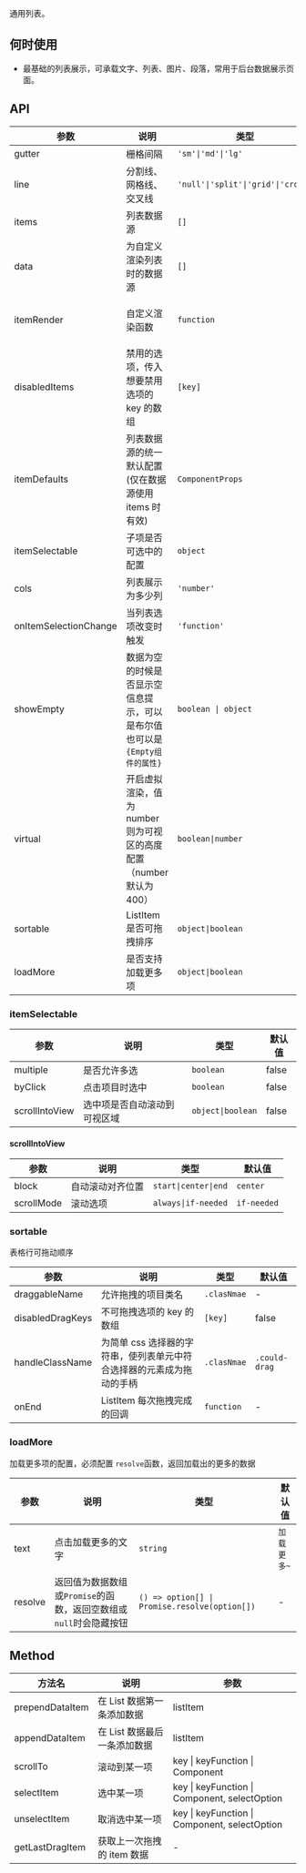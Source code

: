 通用列表。

## 何时使用

- 最基础的列表展示，可承载文字、列表、图片、段落，常用于后台数据展示页面。

## API

| 参数 | 说明 | 类型 | 默认值 |
| --- | --- | --- | --- |
| gutter | 栅格间隔 | `'sm'\|'md'\|'lg'` | - |
| line | 分割线、网格线、交叉线 | `'null'\|'split'\|'grid'\|'cross'` | null |
| items | 列表数据源 | `[]` | - |
| data | 为自定义渲染列表时的数据源 | `[]` | - |
| itemRender | 自定义渲染函数 | `function` | ({itemData}) => ({children: itemData}) |
| disabledItems | 禁用的选项，传入想要禁用选项的 key 的数组 | `[key]` | - |
| itemDefaults | 列表数据源的统一默认配置(仅在数据源使用 items 时有效) | `ComponentProps` | - |
| itemSelectable | 子项是否可选中的配置 | `object` | - |
| cols | 列表展示为多少列 | `'number'` | - |
| onItemSelectionChange | 当列表选项改变时触发 | `'function'` | - |
| showEmpty | 数据为空的时候是否显示空信息提示，可以是布尔值也可以是`{Empty组件的属性}` | `boolean \| object` | `false` |
| virtual | 开启虚拟渲染，值为 number 则为可视区的高度配置（number 默认为 400） | `boolean\|number` | false |
| sortable | ListItem 是否可拖拽排序 | `object\|boolean` | false |
| loadMore | 是否支持加载更多项 | `object\|boolean` | false |

### itemSelectable

| 参数           | 说明                         | 类型              | 默认值 |
| -------------- | ---------------------------- | ----------------- | ------ |
| multiple       | 是否允许多选                 | `boolean`         | false  |
| byClick        | 点击项目时选中               | `boolean`         | false  |
| scrollIntoView | 选中项是否自动滚动到可视区域 | `object\|boolean` | false  |

#### scrollIntoView

| 参数       | 说明             | 类型                 | 默认值      |
| ---------- | ---------------- | -------------------- | ----------- |
| block      | 自动滚动对齐位置 | `start\|center\|end` | `center`    |
| scrollMode | 滚动选项         | `always\|if-needed`  | `if-needed` |

### sortable

表格行可拖动顺序

| 参数 | 说明 | 类型 | 默认值 |
| --- | --- | --- | --- |
| draggableName | 允许拖拽的项目类名 | `.clasNmae` | - |
| disabledDragKeys | 不可拖拽选项的 key 的数组 | `[key]` | false |
| handleClassName | 为简单 css 选择器的字符串，使列表单元中符合选择器的元素成为拖动的手柄 | `.clasNmae` | `.could-drag` |
| onEnd | ListItem 每次拖拽完成的回调 | `function` | - |

### loadMore

加载更多项的配置，必须配置 `resolve`函数，返回加载出的更多的数据

| 参数 | 说明 | 类型 | 默认值 |
| --- | --- | --- | --- |
| text | 点击加载更多的文字 | `string` | `加载更多~` |
| resolve | 返回值为数据数组或`Promise`的函数，返回空数组或`null`时会隐藏按钮 | `() => option[] \| Promise.resolve(option[])` | - |

## Method

| 方法名          | 说明                         | 参数                                          |
| --------------- | ---------------------------- | --------------------------------------------- |
| prependDataItem | 在 List 数据第一条添加数据   | listItem                                      |
| appendDataItem  | 在 List 数据最后一条添加数据 | listItem                                      |
| scrollTo        | 滚动到某一项                 | key \| keyFunction \| Component               |
| selectItem      | 选中某一项                   | key \| keyFunction \| Component, selectOption |
| unselectItem    | 取消选中某一项               | key \| keyFunction \| Component, selectOption |
| getLastDragItem | 获取上一次拖拽的 item 数据   | -                                             |
